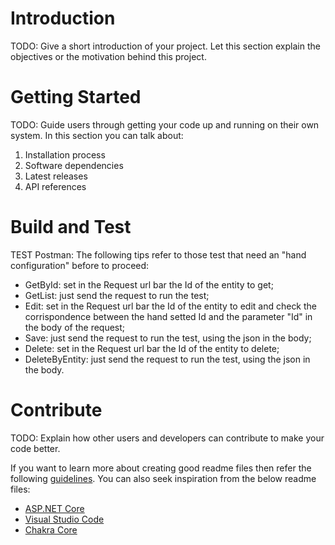 # Introduction 
TODO: Give a short introduction of your project. Let this section explain the objectives or the motivation behind this project. 

# Getting Started
TODO: Guide users through getting your code up and running on their own system. In this section you can talk about:
1.	Installation process
2.	Software dependencies
3.	Latest releases
4.	API references

# Build and Test
TEST Postman:
The following tips refer to those test that need an "hand configuration" before to proceed: 
- GetById: set in the Request url bar the Id of the entity to get;
- GetList: just send the request to run the test;
- Edit: set in the Request url bar the Id of the entity to edit and check the corrispondence between the hand setted Id and the parameter "Id" in the body of the request;
- Save: just send the request to run the test, using the json in the body;
- Delete: set in the Request url bar the Id of the entity to delete;
- DeleteByEntity: just send the request to run the test, using the json in the body.

# Contribute
TODO: Explain how other users and developers can contribute to make your code better. 

If you want to learn more about creating good readme files then refer the following [guidelines](https://www.visualstudio.com/en-us/docs/git/create-a-readme). You can also seek inspiration from the below readme files:
- [ASP.NET Core](https://github.com/aspnet/Home)
- [Visual Studio Code](https://github.com/Microsoft/vscode)
- [Chakra Core](https://github.com/Microsoft/ChakraCore)